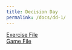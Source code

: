 ```yaml
---
title: Decision Day
permalink: /docs/dd-1/
---
```


[Exercise File](../DecisionDay.docx)  
[Game File](../game.pde)  





